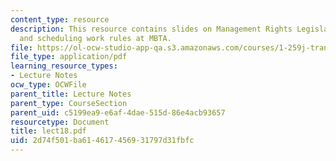 ```yaml
---
content_type: resource
description: This resource contains slides on Management Rights Legislation (MBTA),
  and scheduling work rules at MBTA.
file: https://ol-ocw-studio-app-qa.s3.amazonaws.com/courses/1-259j-transit-management-fall-2006/2d74f501ba614617456931797d31fbfc_lect18.pdf
file_type: application/pdf
learning_resource_types:
- Lecture Notes
ocw_type: OCWFile
parent_title: Lecture Notes
parent_type: CourseSection
parent_uid: c5199ea9-e6af-4dae-515d-86e4acb93657
resourcetype: Document
title: lect18.pdf
uid: 2d74f501-ba61-4617-4569-31797d31fbfc
---
```


